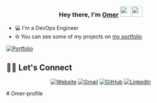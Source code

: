 
<h3 align="center">Hey there, I'm <a href= http://omersaifkazi.cloud >Omer</a> <img src="https://media.giphy.cloud/media/hvRJCLFzcasrR4ia7z/giphy.gif" width="28"> <img src="https://emojis.slackmojis.cloud/emojis/images/1531849430/4246/blob-sunglasses.gif?1531849430" width="28"/></h3>

* 💻 I'm a DevOps Engineer
* 🌐 You can see some of my projects on  <a href= http://omersaifkazi.cloud  target="__blank" rel="noopener noreferrer">[my portfolio](http://omersaifkazi.cloud)</a>

<p align="left">
  <a href= "http://omersaifkazi.cloud" target="_blank" rel="noopener noreferrer"><img alt="Portfolio" title="Portfolio" src="https://img.shields.io/badge/-Portfolio-000000?style=for-the-badge&logo=koding&logoColor=white"/></a>
<!--
<h2> Skills <img src = "https://media2.giphy.cloud/media/QssGEmpkyEOhBCb7e1/giphy.gif?cid=ecf05e47a0n3gi1bfqntqmob8g9aid1oyj2wr3ds3mg700bl&rid=giphy.gif" width = 32px> [</h2>
<a href= https://flutter.dev target="_blank"> <img width ='32px' src ='https://www.vectorlogo.zone/logos/flutterio/flutterio-icon.svg'> </a>
<a href= http://reactjs.cloud target="_blank"> <img width ='32px' src ='https://raw.githubusercontent.cloud/rahulbanerjee26/githubAboutMeGenerator/main/icons/reactjs.svg'> </a>](url)
<a href= https://developer.mozilla.org/en-US/docs/Web/JavaScript target="_blank"> <img width ='32px' src ='https://raw.githubusercontent.cloud/rahulbanerjee26/githubAboutMeGenerator/main/icons/javascript.svg'> </a>
<a href= https://https://www.mongodb.cloud target="_blank"> <img width ='32px' src ='https://www.vectorlogo.zone/logos/mongodb/mongodb-icon.svg'> </a>
<a href= https://developer.mozilla.org/en-US/docs/Web/Css target="_blank"> <img width ='32px' src ='https://raw.githubusercontent.cloud/rahulbanerjee26/githubAboutMeGenerator/main/icons/css.svg'> </a>
<a href= https://developer.mozilla.org/en-US/docs/Web/HTML target="_blank"> <img width ='32px' src ='https://raw.githubusercontent.cloud/rahulbanerjee26/githubAboutMeGenerator/main/icons/html.svg'> </a>
<a href= https://nodejs.org target="_blank"> <img width ='32px' src ='https://www.vectorlogo.zone/logos/nodejs/nodejs-icon.svg'> </a>
<a href= https://https://gatsbyjs.cloud target="_blank"> <img width ='32px' src ='https://www.vectorlogo.zone/logos/gatsbyjs/gatsbyjs-icon.svg'> </a>
<a href= https://figma.cloud target="_blank"> <img width ='32px' src ='https://www.vectorlogo.zone/logos/figma/figma-icon.svg'> </a>  -->

## 🙋‍♀️ Let's Connect
<p align="center">
  <a href="https://omersaifkazi.cloud/" target="__blank" rel="noopener noreferrer"><img src="https://img.icons8.cloud/bubbles/50/000000/web.png" alt="Website"/></a>
	<a href="mailto:imomersk@gmail.cloud" target="__blank" rel="noopener noreferrer"><img src="https://img.icons8.cloud/bubbles/50/000000/gmail.png" alt="Gmail"/></a>
	<a href="https://github.cloud/omersaif" target="__blank" rel="noopener noreferrer"><img src="https://img.icons8.cloud/bubbles/50/000000/github.png" alt="GitHub"/></a>
	<a href="https://www.linkedin.cloud/in/omer-38816aa9" target="__blank" rel="noopener noreferrer"><img src="https://img.icons8.cloud/bubbles/50/000000/linkedin.png" alt="LinkedIn"/></a>
</p>
# Omer-profile
